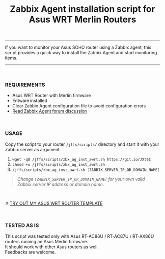 <div align="center">
	<h1>Zabbix Agent installation script for Asus WRT Merlin Routers</h1>
</div>

<BR>

---

If you want to monitor your Asus SOHO router using a Zabbix agent, this script provides a quick way to install the Zabbix Agent and start monitoring items.

---

<BR>

### REQUIREMENTS

- Asus WRT Router with Merlin firmware
- Entware installed
- Clear Zabbix Agent configuration file to avoid configuration errors
- [Read Zabbix Agent forum discussion](https://www.snbforums.com/threads/rt-ac86u-with-zabbix-agent.64343/#post-645193)

<BR>

### USAGE

Copy the script to your router `/jffs/scripts/` directory and start it with your Zabbix server as argument.

1. `wget -qO /jffs/scripts/zbx_ag_inst_awrt.sh https://git.io/JXt6I`
2. `chmod +x /jffs/scripts/zbx_ag_inst_awrt.sh`
3. `/jffs/scripts/zbx_ag_inst_awrt.sh [ZABBIX_SERVER_IP_OR_DOMAIN_NAME]`

> _Change `[ZABBIX_SERVER_IP_OR_DOMAIN_NAME]` for your own valid Zabbix server IP address or domain name._

<BR>

↗️ [TRY OUT MY ASUS WRT ROUTER TEMPLATE](https://github.com/diasdmhub/Zabbix_Template_Asus_Merlin)

<BR>

### TESTED AS IS

This script was tested only with Asus RT-AC86U / RT-AC87U / RT-AX86U routers running an Asus Merlin firmware. \
It should work with other Asus routers as well. \
Feedbacks are welcome.
